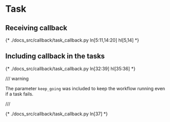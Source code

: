 # Task

## Receiving callback

{* ./docs_src/callback/task_callback.py ln[5:11,14:20] hl[5,14] *}

## Including callback in the tasks

{* ./docs_src/callback/task_callback.py ln[32:39] hl[35:36] *}

/// warning

The parameter `keep_going` was included to keep the workflow running even if a task fails.

///

{* ./docs_src/callback/task_callback.py ln[37] *}
